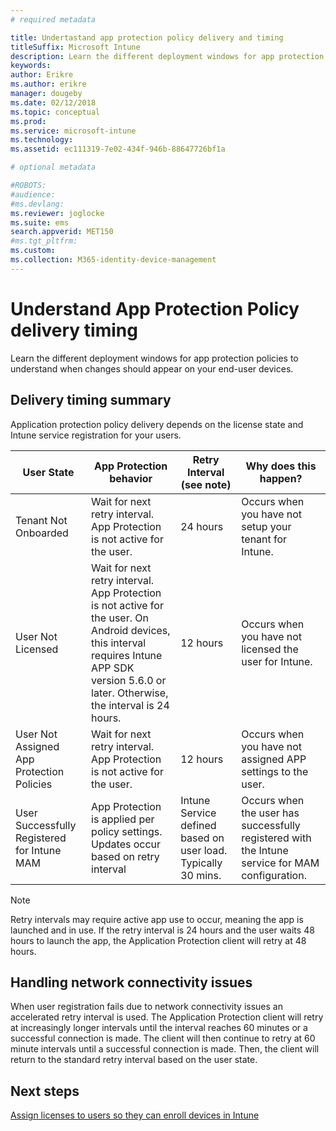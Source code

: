 ```yaml
---
# required metadata

title: Undertastand app protection policy delivery and timing
titleSuffix: Microsoft Intune
description: Learn the different deployment windows for app protection policies to understand when changes should appear on your end user devices.
keywords:
author: Erikre
ms.author: erikre
manager: dougeby
ms.date: 02/12/2018
ms.topic: conceptual
ms.prod:
ms.service: microsoft-intune
ms.technology:
ms.assetid: ec111319-7e02-434f-946b-88647726bf1a

# optional metadata

#ROBOTS:
#audience:
#ms.devlang:
ms.reviewer: joglocke
ms.suite: ems
search.appverid: MET150
#ms.tgt_pltfrm:
ms.custom: 
ms.collection: M365-identity-device-management
---
```


# Understand App Protection Policy delivery timing

Learn the different deployment windows for app protection policies to understand when changes should appear on your end-user devices.

## Delivery timing summary

Application protection policy delivery depends on the license state and Intune service registration for your users.  

|    User State    |    App Protection behavior     |    Retry Interval  (see note)    |    Why does this happen?    |
|-----------------------------------------------------|-------------------------------------------------------------------------------------------------|--------------------------------------------------------------------------------------|-----------------------------------------------------------------------------------------------------------|
|    Tenant Not   Onboarded    |    Wait for   next retry interval.  App Protection is   not active for the user.    |    24   hours    |    Occurs   when you have not setup your tenant for Intune.    |
|    User Not   Licensed     |    Wait for next   retry interval.  App Protection is not active   for the user. On Android devices, this interval requires Intune APP SDK version 5.6.0 or later. Otherwise, the interval is 24 hours.    |    12 hours    |    Occurs when you   have not licensed the user for Intune.    |
|    User Not   Assigned App Protection Policies    |    Wait for   next retry interval.  App Protection is   not active for the user.    |    12 hours        |    Occurs when you   have not assigned APP settings to the user.    |
|    User   Successfully Registered for Intune MAM    |    App   Protection is applied per policy settings.    Updates occur based on retry interval    |    Intune   Service defined based on user load.    Typically 30 mins.     |    Occurs when   the user has successfully registered with the Intune service for MAM   configuration.    |

> [!NOTE]
> Retry intervals may require active app use to occur, meaning the app is launched and in use.  If the retry interval is 24 hours and the user waits 48 hours to launch the app, the Application Protection client will retry at 48 hours.

## Handling network connectivity issues

When user registration fails due to network connectivity issues an accelerated retry interval is used.  The Application Protection client will retry at increasingly longer intervals until the interval reaches 60 minutes or a successful connection is made.  The client will then continue to retry at 60 minute intervals until a successful connection is made. Then, the client will return to the standard retry interval based on the user state.

## Next steps

[Assign licenses to users so they can enroll devices in Intune](licenses-assign.md)

